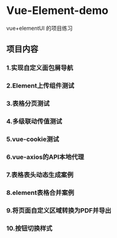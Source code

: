 # Vue-Element-demo
vue+elementUI  的项目练习
## 项目内容
### 1.实现自定义面包屑导航
### 2.Element上传组件测试
### 3.表格分页测试
### 4.多级联动传值测试
### 5.vue-cookie测试
### 6.vue-axios的API本地代理
### 7.表格表头动态生成案例
### 8.element表格合并案例
### 9.将页面自定义区域转换为PDF并导出
### 10.按钮切换样式
